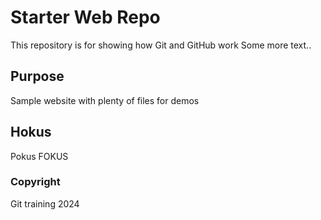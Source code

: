 # Starter Web Repo

This repository is for showing how Git and GitHub work
Some more text..
## Purpose

Sample website with plenty of files for demos

## Hokus

Pokus FOKUS


### Copyright
Git training 2024

